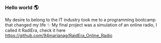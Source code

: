### Hello world :earth_americas:

My desire to belong to the IT industry took me to a programming bootcamp that changed my life ✨ 
My final project was a simulation of an online radio, I called it RadiEra, check it here https://github.com/94marianag/RaidEra_Online_Radio

<!--
**94marianag/94marianag** is a ✨ _special_ ✨ repository because its `README.md` (this file) appears on your GitHub profile.

Here are some ideas to get you started:

- 🔭 I’m currently working on ...
- 🌱 I’m currently learning ...
- 👯 I’m looking to collaborate on ...
- 🤔 I’m looking for help with ...
- 💬 Ask me about ...
- 📫 How to reach me: ...
- 😄 Pronouns: ...
- ⚡ Fun fact: ...
-->
